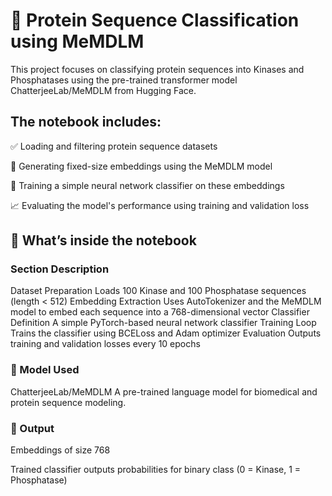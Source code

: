 # 🧬 Protein Sequence Classification using MeMDLM
This project focuses on classifying protein sequences into Kinases and Phosphatases using the pre-trained transformer model ChatterjeeLab/MeMDLM from Hugging Face.

## The notebook includes:

✅ Loading and filtering protein sequence datasets

🧪 Generating fixed-size embeddings using the MeMDLM model

🧠 Training a simple neural network classifier on these embeddings

📈 Evaluating the model's performance using training and validation loss

## 🔧 What’s inside the notebook

### Section	Description
Dataset Preparation	Loads 100 Kinase and 100 Phosphatase sequences (length < 512)
Embedding Extraction	Uses AutoTokenizer and the MeMDLM model to embed each sequence into a 768-dimensional vector
Classifier Definition	A simple PyTorch-based neural network classifier
Training Loop	Trains the classifier using BCELoss and Adam optimizer
Evaluation	Outputs training and validation losses every 10 epochs

### 🧠 Model Used
ChatterjeeLab/MeMDLM
A pre-trained language model for biomedical and protein sequence modeling.

### 📌 Output
Embeddings of size 768

Trained classifier outputs probabilities for binary class (0 = Kinase, 1 = Phosphatase)

